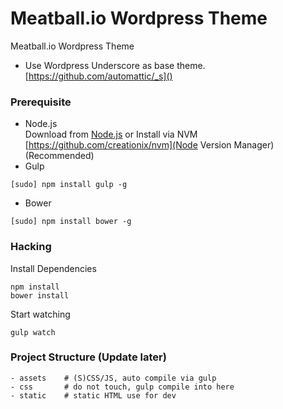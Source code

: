 
Meatball.io Wordpress Theme
===

Meatball.io Wordpress Theme

- Use Wordpress Underscore as base theme. [https://github.com/automattic/_s]()


### Prerequisite

- Node.js  
Download from [Node.js](http://nodejs.org) or Install via NVM [https://github.com/creationix/nvm](Node Version Manager) (Recommended)
- Gulp  
```
[sudo] npm install gulp -g
```
- Bower
```
[sudo] npm install bower -g
```

### Hacking

Install Dependencies
```
npm install
bower install
```

Start watching
```
gulp watch
```

### Project Structure (Update later)

```
- assets    # (S)CSS/JS, auto compile via gulp
- css       # do not touch, gulp compile into here
- static    # static HTML use for dev
```
